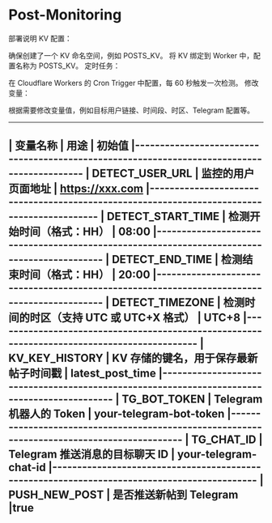 # Post-Monitoring

部署说明
KV 配置：

确保创建了一个 KV 命名空间，例如 POSTS_KV。
将 KV 绑定到 Worker 中，配置名称为 POSTS_KV。
定时任务：

在 Cloudflare Workers 的 Cron Trigger 中配置，每 60 秒触发一次检测。
修改变量：

根据需要修改变量值，例如目标用户链接、时间段、时区、Telegram 配置等。

--------------------------------------------------------------------------------------------
| 变量名称            |  用途                                      | 初始值
|-------------------------------------------------------------------------------------------
| DETECT_USER_URL     | 监控的用户页面地址                         | https://xxx.com
|-------------------------------------------------------------------------------------------
| DETECT_START_TIME   | 检测开始时间（格式：HH）                   | 08:00
|-------------------------------------------------------------------------------------------
| DETECT_END_TIME     | 检测结束时间（格式：HH）                   | 20:00
|-------------------------------------------------------------------------------------------
| DETECT_TIMEZONE     | 检测时间的时区（支持 UTC 或 UTC+X 格式）    | UTC+8
|--------------------------------------------------------------------------------------------
| KV_KEY_HISTORY      | KV 存储的键名，用于保存最新帖子时间戳       | latest_post_time
|--------------------------------------------------------------------------------------------
| TG_BOT_TOKEN        | Telegram 机器人的 Token                   | your-telegram-bot-token
|--------------------------------------------------------------------------------------------
| TG_CHAT_ID          | Telegram 推送消息的目标聊天 ID             | your-telegram-chat-id
|--------------------------------------------------------------------------------------------
| PUSH_NEW_POST       | 是否推送新帖到 Telegram                    |true                             
--------------------------------------------------------------------------------------------
